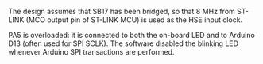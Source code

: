 The design assumes that SB17 has been bridged, so that 8 MHz from ST-LINK
(MCO output pin of ST-LINK MCU) is used as the HSE input clock.

PA5 is overloaded: it is connected to both the on-board LED and to Arduino
D13 (often used for SPI SCLK).  The software disabled the blinking LED
whenever Arduino SPI transactions are performed.
